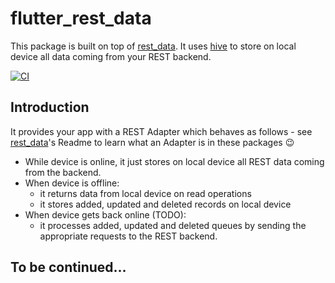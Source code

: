 # flutter_rest_data

This package is built on top of [rest_data](https://github.com/algonauti/dart-rest-data). It uses [hive](https://github.com/hivedb/hive) to store on local device all data coming from your REST backend.

[![CI](https://github.com/algonauti/flutter-rest-data/workflows/CI/badge.svg)](https://github.com/algonauti/flutter-rest-data/actions)

## Introduction

It provides your app with a REST Adapter which behaves as follows - see [rest_data](https://github.com/algonauti/dart-rest-data)'s Readme to learn what an Adapter is in these packages 😉 

* While device is online, it just stores on local device all REST data coming from the backend.
* When device is offline:
  * it returns data from local device on read operations
  * it stores added, updated and deleted records on local device
* When device gets back online (TODO):
  * it processes added, updated and deleted queues by sending the appropriate requests to the REST backend.

## To be continued...

